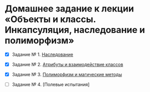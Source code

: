 # Домашнее задание к лекции «Объекты и классы. Инкапсуляция, наследование и полиморфизм»

* [x] Задание № 1. [Наследование](homework\task1.py)

* [x] Задание № 2. [Атрибуты и взаимодействие классов](homework\task2.py)

* [x] Задание № 3. [Полиморфизм и магические методы](homework\task3.py)

* [ ] Задание № 4. [Полевые испытания]